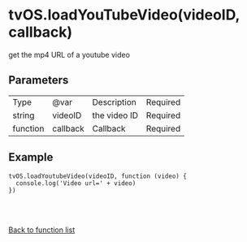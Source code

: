 # tvOS.loadYouTubeVideo(videoID, callback)

get the mp4 URL of a youtube video

## Parameters

<table><tr><td>Type</td><td>@var</td><td>Description</td><td>Required</td></tr><tr><td>string</td><td>videoID</td><td>the video ID</td><td>Required</td></tr><tr><td>function</td><td>callback</td><td>Callback</td><td>Required</td></tr></table>

## Example

    tvOS.loadYoutubeVideo(videoID, function (video) {
      console.log('Video url=' + video)
    })


<br><br>

[Back to function list](https://github.com/wdg/tvOS.js/wiki/tvOS.js-Function-list)